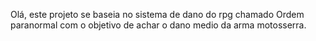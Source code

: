 Olá, este projeto se baseia no sistema de dano do rpg chamado Ordem paranormal com o objetivo de achar o dano medio da arma motosserra.